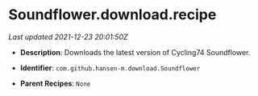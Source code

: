 # Soundflower.download.recipe

_Last updated 2021-12-23 20:01:50Z_

- **Description**: Downloads the latest version of Cycling74 Soundflower.

- **Identifier**: `com.github.hansen-m.download.Soundflower`

- **Parent Recipes**: `None`
